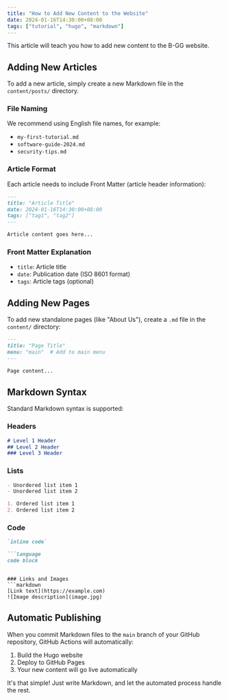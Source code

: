 ```yaml
---
title: "How to Add New Content to the Website"
date: 2024-01-16T14:30:00+08:00
tags: ["tutorial", "hugo", "markdown"]
---
```


This article will teach you how to add new content to the B-GG website.

## Adding New Articles

To add a new article, simply create a new Markdown file in the `content/posts/` directory.

### File Naming

We recommend using English file names, for example:
- `my-first-tutorial.md`
- `software-guide-2024.md`
- `security-tips.md`

### Article Format

Each article needs to include Front Matter (article header information):

```markdown
---
title: "Article Title"
date: 2024-01-16T14:30:00+08:00
tags: ["tag1", "tag2"]
---

Article content goes here...
```

### Front Matter Explanation

- `title`: Article title
- `date`: Publication date (ISO 8601 format)
- `tags`: Article tags (optional)

## Adding New Pages

To add new standalone pages (like "About Us"), create a `.md` file in the `content/` directory:

```markdown
---
title: "Page Title"
menu: "main"  # Add to main menu
---

Page content...
```

## Markdown Syntax

Standard Markdown syntax is supported:

### Headers
```markdown
# Level 1 Header
## Level 2 Header
### Level 3 Header
```

### Lists
```markdown
- Unordered list item 1
- Unordered list item 2

1. Ordered list item 1
2. Ordered list item 2
```

### Code
```markdown
`inline code`

```language
code block
```
```

### Links and Images
```markdown
[Link text](https://example.com)
![Image description](image.jpg)
```

## Automatic Publishing

When you commit Markdown files to the `main` branch of your GitHub repository, GitHub Actions will automatically:

1. Build the Hugo website
2. Deploy to GitHub Pages
3. Your new content will go live automatically

It's that simple! Just write Markdown, and let the automated process handle the rest.